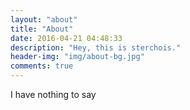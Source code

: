 ```yaml
---
layout: "about"
title: "About"
date: 2016-04-21 04:48:33
description: "Hey, this is sterchois."
header-img: "img/about-bg.jpg"
comments: true
---
```



>

I have nothing to say